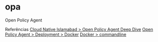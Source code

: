 # opa
Open Policy Agent

Referências
[Cloud Native Islamabad > Open Policy Agent Deep Dive](https://www.youtube.com/watch?v=T7ojX4YnmTA&ab_channel=CloudNativeIslamabad)
[Open Policy Agent > Deployment > Docker](https://www.openpolicyagent.org/docs/latest/deployments/)
[Docker > commandline](https://docs.docker.com/engine/reference/commandline/exec/)